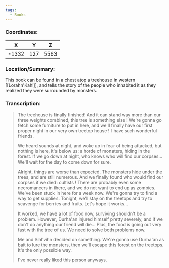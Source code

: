 ```yaml
---
tags:
  - Books
---
```


### Coordinates:
| **X** | **Y**| **Z** |
|:-----:|:----:|:-----:|
|-1332  |127   |5563 |

### Location/Summary:
This book can be found in a chest atop a treehouse in western [[Lorahn'Kahl]], and tells the story of the people who inhabited it as they realized they were surrounded by monsters.

### Transcription:
> The treehouse is finally finished! And it can stand way more than our three weights combined, this tree is something else ! We're gonna go fetch some furniture to put in here, and we'll finally have our first proper night in our very own treetop house ! I have such wonderful friends.
>
> We heard sounds at night, and woke up in fear of being attacked, but nothing is here, it's below us: a horde of monsters, hiding in the forest. If we go down at night, who knows who will find our corpses... We'll wait for the day to come down for sure.
>
> Alright, things are worse than expected. The monsters hide under the trees, and are still numerous. And we finally found who would find our corpses if we died: cultists ! There are probably even some necromancers in there, and we do not want to end up as zombies. We've been stuck in here for a week now. We're gonna try to find a way to get supplies. Tonight, we'll stay on the treetops and try to scavenge for berries and fruits. Let's hope it works...
>
> It worked, we have a lot of food now, surviving shouldn't be a problem. However, Durha'an injured himself pretty severely, and if we don't do anything our friend will die... Plus, the food is going out very fast with the tree of us. We need to solve both problems now.
>
> Me and Sihl'vihn decided on something. We're gonna use Durha'an as bait to lure the monsters, then we'll escape this forest on the treetops. It's the only possible way.
>
> I've never really liked this person anyways.

